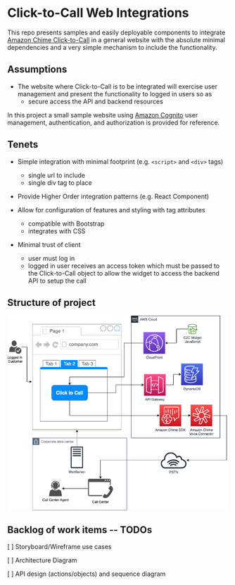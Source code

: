 # Click-to-Call Web Integrations

This repo presents samples and easily deployable components to integrate [Amazon Chime Click-to-Call](https://github.com/aws-samples/amazon-chime-sdk-click-to-call) in a general website with the absolute minimal dependencies and a very simple mechanism to include the functionality.

## Assumptions

* The website where Click-to-Call is to be integrated will exercise user management and present the functionality to logged in users so as 
  * secure access the API and backend resources

In this project a small sample website using [Amazon Cognito](https://aws.amazon.com/cognito/) user management, authentication, and authorization is provided for reference.

## Tenets

* Simple integration with minimal footprint (e.g. `<script>` and `<div>` tags)
  * single url to include
  * single div tag to place

* Provide Higher Order integration patterns (e.g. React Component)

* Allow for configuration of features and styling with tag attributes
  * compatible with Bootstrap
  * integrates with CSS

* Minimal trust of client
  * user must log in
  * logged in user receives an access token which must be passed to the Click-to-Call object to allow the widget to access the backend API to setup the call

## Structure of project

![Project Structure](./images/solution-overview.png)

## Backlog of work items -- TODOs

[ ] Storyboard/Wireframe use cases

[ ] Architecture Diagram

[ ] API design (actions/objects) and sequence diagram
